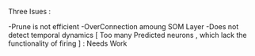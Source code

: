 Three Isues :

-Prune is not efficient
-OverConnection amoung SOM Layer
-Does not detect temporal dynamics [ Too many Predicted neurons , which lack the functionality of firing ] : Needs Work